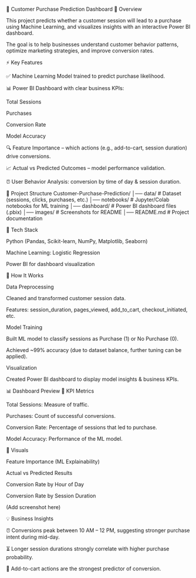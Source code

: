 🛒 Customer Purchase Prediction Dashboard
📌 Overview

This project predicts whether a customer session will lead to a purchase using Machine Learning, and visualizes insights with an interactive Power BI dashboard.

The goal is to help businesses understand customer behavior patterns, optimize marketing strategies, and improve conversion rates.

⚡ Key Features

✅ Machine Learning Model trained to predict purchase likelihood.

📊 Power BI Dashboard with clear business KPIs:

Total Sessions

Purchases

Conversion Rate

Model Accuracy

🔍 Feature Importance – which actions (e.g., add-to-cart, session duration) drive conversions.

📈 Actual vs Predicted Outcomes – model performance validation.

⏰ User Behavior Analysis: conversion by time of day & session duration.

📂 Project Structure
Customer-Purchase-Prediction/
│── data/                # Dataset (sessions, clicks, purchases, etc.)
│── notebooks/           # Jupyter/Colab notebooks for ML training
│── dashboard/           # Power BI dashboard files (.pbix)
│── images/              # Screenshots for README
│── README.md            # Project documentation

🧠 Tech Stack

Python (Pandas, Scikit-learn, NumPy, Matplotlib, Seaborn)

Machine Learning: Logistic Regression 

Power BI for dashboard visualization

🚀 How It Works

Data Preprocessing

Cleaned and transformed customer session data.

Features: session_duration, pages_viewed, add_to_cart, checkout_initiated, etc.

Model Training

Built ML model to classify sessions as Purchase (1) or No Purchase (0).

Achieved ~99% accuracy (due to dataset balance, further tuning can be applied).

Visualization

Created Power BI dashboard to display model insights & business KPIs.

📊 Dashboard Preview
🔹 KPI Metrics

Total Sessions: Measure of traffic.

Purchases: Count of successful conversions.

Conversion Rate: Percentage of sessions that led to purchase.

Model Accuracy: Performance of the ML model.

🔹 Visuals

Feature Importance (ML Explainability)

Actual vs Predicted Results

Conversion Rate by Hour of Day

Conversion Rate by Session Duration

(Add screenshot here)


💡 Business Insights

⏰ Conversions peak between 10 AM – 12 PM, suggesting stronger purchase intent during mid-day.

⏳ Longer session durations strongly correlate with higher purchase probability.

🛒 Add-to-cart actions are the strongest predictor of conversion.
